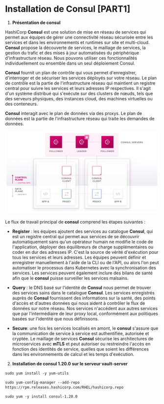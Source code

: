 # Installation de Consul [PART1]

1. **Présentation de consul**

HashiCorp **Consul** est une solution de mise en réseau de services qui permet aux équipes de gérer une connectivité réseau sécurisée entre les services et dans les environnements et runtimes sur site et multi-cloud. **Consul** propose la découverte de services, le maillage de services, la gestion du trafic et des mises à jour automatisées du périphérique d'infrastructure réseau. Nous pouvons utiliser ces fonctionnalités individuellement ou ensemble dans un seul déploiement Consul.

**Consul** fournit un plan de contrôle qui vous permet d'enregistrer, d'interroger et de sécuriser les services déployés sur votre réseau. Le plan de contrôle est la partie de l'infrastructure réseau qui maintient un registre central pour suivre les services et leurs adresses IP respectives. Il s'agit d'un système distribué qui s'exécute sur des clusters de nœuds, tels que des serveurs physiques, des instances cloud, des machines virtuelles ou des conteneurs.

**Consul** interagit avec le plan de données via des proxys. Le plan de données est la partie de l'infrastructure réseau qui traite les demandes de données.

![chap3_consul.png](../images/chap3_consul.png)

Le flux de travail principal de **consul** comprend les étapes suivantes :

- **Register** : les équipes ajoutent des services au catalogue **Consul**, qui est un registre central qui permet aux services de se découvrir automatiquement sans qu'un opérateur humain ne modifie le code de l'application, déployer des équilibreurs de charge supplémentaires ou coder en dur des adresses IP. C'est la source de vérité d'exécution pour tous les services et leurs adresses. Les équipes peuvent définir et enregistrer manuellement à l'aide de la CLI ou de l'API, ou alors l'on peut automatiser le processus dans Kubernetes avec la synchronisation des services. Les services peuvent également inclure des bilans de santé afin que le **consul** puisse surveiller les services malsains.

- **Query** : le DNS basé sur l'identité de **Consul** nous permet de trouver des services sains dans le catalogue **Consul**. Les services enregistrés auprès de **Consul** fournissent des informations sur la santé, des points d'accès et d'autres données qui nous aident à contrôler le flux de données sur notre réseau. Nos services n'accèdent aux autres services que par l'intermédiaire de leur proxy local, conformément aux politiques basées sur l'identité que nous définissons.

- **Secure**: une fois les services localisés en amont, le **consul** s'assure que la communication de service à service est authentifiée, autorisée et cryptée. Le maillage de services **Consul** sécurise les architectures de microservices avec **mTLS** et peut autoriser ou restreindre l'accès en fonction des identités de service, quelles que soient les différences dans les environnements de calcul et les temps d'exécution.

2. **Installation de consul 1.20.0 sur le serveur vault-server**

```
sudo yum install -y yum-utils
```

```
sudo yum-config-manager --add-repo https://rpm.releases.hashicorp.com/RHEL/hashicorp.repo
```

```
sudo yum -y install consul-1.20.0
```